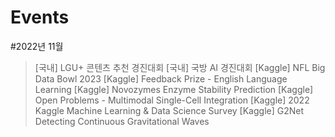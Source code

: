 # Events

#2022년 11월

>[국내] LGU+ 콘텐츠 추천 경진대회
>[국내] 국방 AI 경진대회
>[Kaggle] NFL Big Data Bowl 2023
>[Kaggle] Feedback Prize - English Language Learning
>[Kaggle] Novozymes Enzyme Stability Prediction
>[Kaggle] Open Problems - Multimodal Single-Cell Integration
>[Kaggle] 2022 Kaggle Machine Learning & Data Science Survey
>[Kaggle] G2Net Detecting Continuous Gravitational Waves
